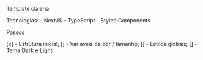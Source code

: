 Template Galeria

Tecnologias:
    - NextJS
    - TypeScript
    - Styled Components

Passos

[x] - Estrutura inicial;
[] - Variaveis de cor / tamanho; 
[] - Estilos globais;
[] - Tema Dark e Light;